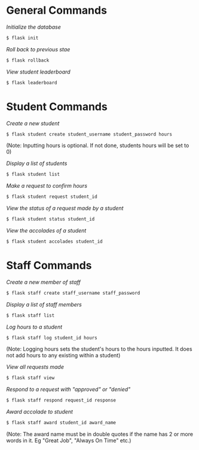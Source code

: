 # General Commands

_Initialize the database_
```bash
$ flask init
```

_Roll back to previous stae_
```bash
$ flask rollback
```

_View student leaderboard_
```bash
$ flask leaderboard
```

# Student Commands

_Create a new student_
```bash
$ flask student create student_username student_password hours
```
(Note: Inputting hours is optional. If not done, students hours will be set to 0)

_Display a list of students_
```bash
$ flask student list
```

_Make a request to confirm hours_
```bash
$ flask student request student_id
```

_View the status of a request made by a student_
```bash
$ flask student status student_id
```

_View the accolades of a student_
```bash
$ flask student accolades student_id
```

# Staff Commands

_Create a new member of staff_
```bash
$ flask staff create staff_username staff_password
```

_Display a list of staff members_
```bash
$ flask staff list
```

_Log hours to a student_
```bash
$ flask staff log student_id hours
```
(Note: Logging hours sets the student's hours to the hours inputted. It does not add hours to any existing within a student)

_View all requests made_
```bash
$ flask staff view
```

_Respond to a request with "approved" or "denied"_
```bash
$ flask staff respond request_id response
```

_Award accolade to student_
```bash
$ flask staff award student_id award_name
```
(Note: The award name must be in double quotes if the name has 2 or more words in it. Eg "Great Job", "Always On Time" etc.)
